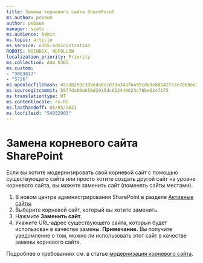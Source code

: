 ```yaml
---
title: Замена корневого сайта SharePoint
ms.author: pebaum
author: pebaum
manager: scotv
ms.audience: Admin
ms.topic: article
ms.service: o365-administration
ROBOTS: NOINDEX, NOFOLLOW
localization_priority: Priority
ms.collection: Adm_O365
ms.custom:
- "9003017"
- "5726"
ms.openlocfilehash: 45a38259c399eda0ccd79a34af6499cdede8d142f72e7050ee2f774292a62971
ms.sourcegitcommit: b5f7da89a650d2915dc652449623c78be6247175
ms.translationtype: HT
ms.contentlocale: ru-RU
ms.lasthandoff: 08/05/2021
ms.locfileid: "54052903"
---
```

# <a name="replace-the-sharepoint-root-site"></a>Замена корневого сайта SharePoint
Если вы хотите модернизировать свой корневой сайт с помощью существующего сайта или просто хотите создать другой сайт на уровне корневого сайта, вы можете заменить сайт (поменять сайты местами).

1. В новом центре администрирования SharePoint в разделе [Активные сайты](https://admin.microsoft.com/sharepoint?page=siteManagement&modern=true).
2. Выберите корневой сайт, который вы хотите заменить.
3. Нажмите **Заменить сайт**.
4. Укажите URL-адрес существующего сайта, который будет использован в качестве замены. **Примечание.** Вы получите уведомление о том, можно ли использовать этот сайт в качестве замены корневого сайта.

Подробнее о требованиях см. в статье [модернизация корневого сайта](https://docs.microsoft.com/sharepoint/modern-root-site).

